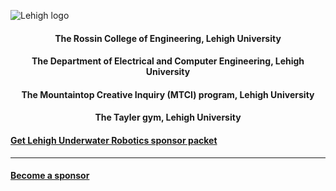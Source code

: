 
![Lehigh logo](https://s2.loli.net/2022/03/20/E1qIHBpDrKuMyvt.png)

#### <center>The Rossin College of Engineering, Lehigh University</center>


#### <center>The Department of Electrical and Computer Engineering, Lehigh University


#### <center>The Mountaintop Creative Inquiry (MTCI) program, Lehigh University


#### <center>The Tayler gym, Lehigh University</center>


#### [Get Lehigh Underwater Robotics sponsor packet](../LURSponsorPacketFinal.pdf)
---
#### [Become a sponsor](https://www.lehighcrowdfunding.com/organizations/lehigh-underwater-robotics)